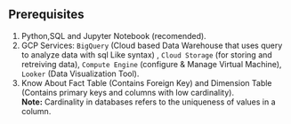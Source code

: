 ## Prerequisites 

1) Python,SQL and Jupyter Notebook (recomended).
2) GCP Services: `BigQuery` (Cloud based Data Warehouse that uses query to analyze data with sql Like syntax) , `Cloud Storage` (for storing and retreiving data), `Compute Engine` (configure & Manage Virtual Machine), `Looker` (Data Visualization Tool).
3) Know About Fact Table (Contains Foreign Key) and Dimension Table (Contains primary keys and columns with low cardinality).<br>
   **Note:** Cardinality in databases refers to the uniqueness of values in a column.
